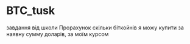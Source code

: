 # BTC_tusk
завдання від школи
Прорахунок скільки біткойнів я можу купити за наявну сумму доларів, за моїм курсом
